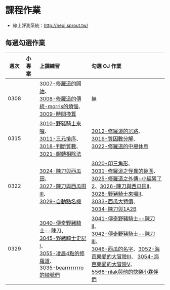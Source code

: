 # 課程作業

* 線上評測系統：http://neoj.sprout.tw/

## 每週勾選作業



| 週次   | 小專案   | 上課練習                                        | 勾選 OJ 作業                                 |
| :----: | :------- | :---------                                      | :---------                                   |
|  0308  |          | 	[3007-修羅道的開始](https://neoj.sprout.tw/problem/3007/)、<br />[3008-修羅道的傳統-morris的煩惱](https://neoj.sprout.tw/problem/3008/)、<br />[3009-時間換算](https://neoj.sprout.tw/problem/3009/)	 | 	無	  |
|  0315  |          | [3010-野豬騎士來囉](https://neoj.sprout.tw/problem/3010/)、<br />[3011-三元排序](https://neoj.sprout.tw/problem/3011/)、<br />[3018-判斷質數](https://neoj.sprout.tw/problem/3018/)、<br />[3021-輾轉相除法](https://neoj.sprout.tw/problem/3021/)	| [3012-修羅道的岔路](https://neoj.sprout.tw/problem/3012/)、<br />[3016-質因數分解](https://neoj.sprout.tw/problem/3016/)、<br />[3022-修羅道的中場休息](https://neoj.sprout.tw/problem/3022/)	|
|  0322  |          | [3024-陳刀與西瓜田](https://neoj.sprout.tw/problem/3024/)、<br />[3027-陳刀與西瓜田III](https://neoj.sprout.tw/problem/3027/)、<br />[3029-自動點名機](https://neoj.sprout.tw/problem/3029/)	| [3020-印三角形](https://neoj.sprout.tw/problem/3020/)、<br />[3031-修羅道之怪異的範圍](https://neoj.sprout.tw/problem/3031/)、<br />[3025-修羅道之外傳-小編累了2](https://neoj.sprout.tw/problem/3025/)、[3026-陳刀與西瓜田II](https://neoj.sprout.tw/problem/3026/)、<br />[3028-野豬騎士來囉II](https://neoj.sprout.tw/problem/3028/)、<br />[3033-西瓜大特價](https://neoj.sprout.tw/problem/3033/)、<br />[3034-陳刀與1A2B](https://neoj.sprout.tw/problem/3034/)	|
|  0329  |          | [3040-傳奇野豬騎士--陳刀](https://neoj.sprout.tw/problem/3040/)、<br />[3045-野豬騎士史記 I](https://neoj.sprout.tw/problem/3045/)、 <br />[3055-凌晨4點的修羅道](https://neoj.sprout.tw/problem/3055/)、<br />[3035-bearrrrrrrro的綽號們](https://neoj.sprout.tw/problem/3035/) | [3041-傳奇野豬騎士--陳刀II](https://neoj.sprout.tw/problem/3041/)、<br />[3042-傳奇野豬騎士--陳刀III](https://neoj.sprout.tw/problem/3042/)、<br />[3046-西瓜的名字](https://neoj.sprout.tw/problem/3046/)、[3052-海芭樂愛的大冒險III](https://neoj.sprout.tw/problem/3052/)、 [3054-海芭樂愛的大冒險V](https://neoj.sprout.tw/problem/3054/)、<br />[5566-rilak與他的快樂小夥伴們](https://neoj.sprout.tw/problem/5566/)|

